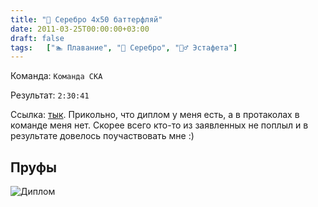 ```yaml
---
title: "🥈 Серебро 4x50 баттерфляй"
date: 2011-03-25T00:00:00+03:00
draft: false
tags:   ["🏊‍ Плавание️", "🥈 Серебро", "👯‍♂️ Эстафета"]
---
```

Команда: `Команда СКА`

Результат: `2:30:41`

Ссылка: [тык](https://www.spbswim.ru/docs/2000yb-032011-100fly.pdf). Прикольно, что диплом у меня есть, а в протаколах в команде меня нет. Скорее всего кто-то из заявленных не поплыл и в результате довелось поучаствовать мне :)

## Пруфы
![Диплом](/images/sports/2011/25_03_2011/relay.jpg#center)